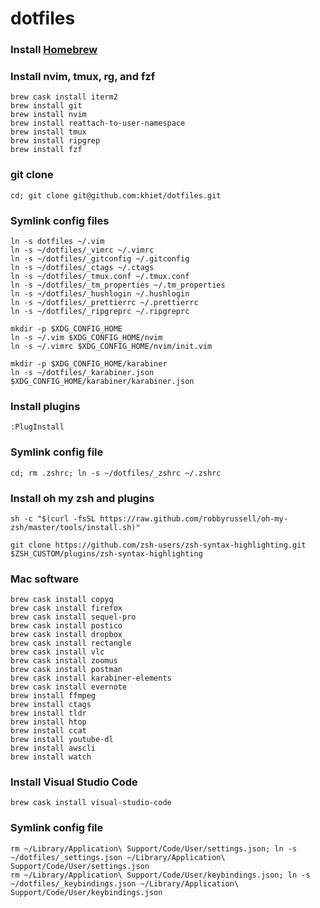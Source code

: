 # dotfiles

### Install [Homebrew](http://brew.sh/index.html)

### Install nvim, tmux, rg, and fzf

```
brew cask install iterm2
brew install git
brew install nvim
brew install reattach-to-user-namespace
brew install tmux
brew install ripgrep
brew install fzf
```

### git clone

```
cd; git clone git@github.com:khiet/dotfiles.git
```

### Symlink config files

```
ln -s dotfiles ~/.vim
ln -s ~/dotfiles/_vimrc ~/.vimrc
ln -s ~/dotfiles/_gitconfig ~/.gitconfig
ln -s ~/dotfiles/_ctags ~/.ctags
ln -s ~/dotfiles/_tmux.conf ~/.tmux.conf
ln -s ~/dotfiles/_tm_properties ~/.tm_properties
ln -s ~/dotfiles/_hushlogin ~/.hushlogin
ln -s ~/dotfiles/_prettierrc ~/.prettierrc
ln -s ~/dotfiles/_ripgreprc ~/.ripgreprc

mkdir -p $XDG_CONFIG_HOME
ln -s ~/.vim $XDG_CONFIG_HOME/nvim
ln -s ~/.vimrc $XDG_CONFIG_HOME/nvim/init.vim

mkdir -p $XDG_CONFIG_HOME/karabiner
ln -s ~/dotfiles/_karabiner.json $XDG_CONFIG_HOME/karabiner/karabiner.json
```

### Install plugins

```
:PlugInstall
```

### Symlink config file

```
cd; rm .zshrc; ln -s ~/dotfiles/_zshrc ~/.zshrc
```

### Install oh my zsh and plugins

```
sh -c "$(curl -fsSL https://raw.github.com/robbyrussell/oh-my-zsh/master/tools/install.sh)"

git clone https://github.com/zsh-users/zsh-syntax-highlighting.git $ZSH_CUSTOM/plugins/zsh-syntax-highlighting
```

### Mac software

```
brew cask install copyq
brew cask install firefox
brew cask install sequel-pro
brew cask install postico
brew cask install dropbox
brew cask install rectangle
brew cask install vlc
brew cask install zoomus
brew cask install postman
brew cask install karabiner-elements
brew cask install evernote
brew install ffmpeg
brew install ctags
brew install tldr
brew install htop
brew install ccat
brew install youtube-dl
brew install awscli
brew install watch
```

### Install Visual Studio Code

```
brew cask install visual-studio-code
```

### Symlink config file

```
rm ~/Library/Application\ Support/Code/User/settings.json; ln -s ~/dotfiles/_settings.json ~/Library/Application\ Support/Code/User/settings.json
rm ~/Library/Application\ Support/Code/User/keybindings.json; ln -s ~/dotfiles/_keybindings.json ~/Library/Application\ Support/Code/User/keybindings.json
```
